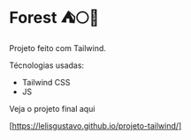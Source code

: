 # Forest ⛺🌕🌳
Projeto feito com Tailwind.

Técnologias usadas:

- Tailwind CSS
- JS
  
Veja o projeto final aqui 

[https://lelisgustavo.github.io/projeto-tailwind/]
